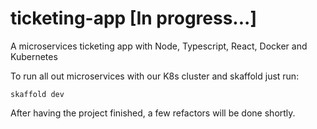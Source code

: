 # ticketing-app [In progress...]
A microservices ticketing app with Node, Typescript, React, Docker and Kubernetes

To run all out microservices with our K8s cluster and skaffold just run:

`skaffold dev`

After having the project finished, a few refactors will be done shortly.
